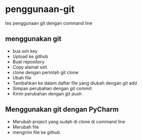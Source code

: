 # penggunaan-git
tes penggunaan git dengan command line

## menggunakan git
- bua ssh key
- Upload ke github
- Buat repository
- Copy alamat ssh
- clone dengan perintah git clone
- Ubah file
- Tambahkan ke dalam daftar file yang diubah dengan git add
- Simpan perubahan dengan git commit
- Kirim perubahan dengan git push


## Menggunakan git dengan PyCharm
- Merubah project yang sudah di clone di command line
- Merubah file
- mengirim file ke github
